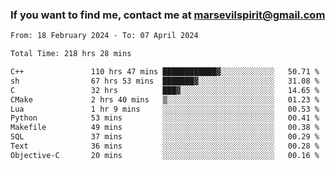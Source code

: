 ### If you want to find me, contact me at marsevilspirit@gmail.com

<!--
**marsevilspirit/marsevilspirit** is a ✨ _special_ ✨ repository because its `README.md` (this file) appears on your GitHub profile.

Here are some ideas to get you started:

- 🔭 I’m currently working on ...
- 🌱 I’m currently learning ...
- 👯 I’m looking to collaborate on ...
- 🤔 I’m looking for help with ...
- 💬 Ask me about ...
- 📫 How to reach me: ...
- 😄 Pronouns: ...
- ⚡ Fun fact: ...
-->
<!--START_SECTION:waka-->

```txt
From: 18 February 2024 - To: 07 April 2024

Total Time: 218 hrs 28 mins

C++               110 hrs 47 mins ████████████▓░░░░░░░░░░░░   50.71 %
sh                67 hrs 53 mins  ███████▓░░░░░░░░░░░░░░░░░   31.08 %
C                 32 hrs          ███▓░░░░░░░░░░░░░░░░░░░░░   14.65 %
CMake             2 hrs 40 mins   ▒░░░░░░░░░░░░░░░░░░░░░░░░   01.23 %
Lua               1 hr 9 mins     ░░░░░░░░░░░░░░░░░░░░░░░░░   00.53 %
Python            53 mins         ░░░░░░░░░░░░░░░░░░░░░░░░░   00.41 %
Makefile          49 mins         ░░░░░░░░░░░░░░░░░░░░░░░░░   00.38 %
SQL               37 mins         ░░░░░░░░░░░░░░░░░░░░░░░░░   00.29 %
Text              36 mins         ░░░░░░░░░░░░░░░░░░░░░░░░░   00.28 %
Objective-C       20 mins         ░░░░░░░░░░░░░░░░░░░░░░░░░   00.16 %
```

<!--END_SECTION:waka-->

